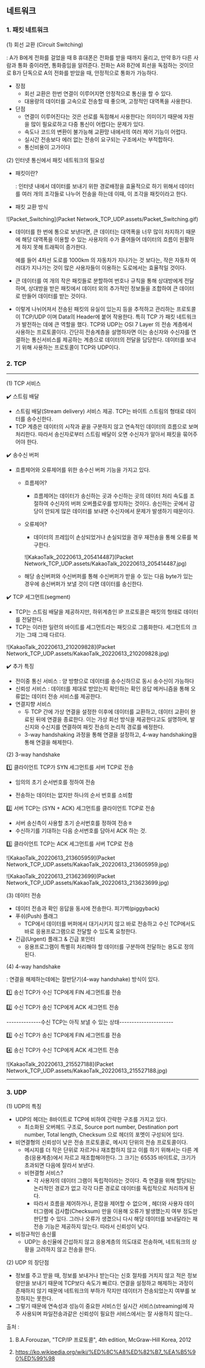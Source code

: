## 네트워크 



### 1. 패킷 네트워크



(1) 회선 교환 (Circuit Switching)

  : A가 B에게 전화를 걸었을 때 B 휴대폰은 전화를 받을 때까지 울리고, 만약 B가 다른 사람과 통화 중이라면, 통화중임을 알려준다. 전화는 A와 B간에 회선을 독점하는 것이므로 B가 단독으로 A의 전화를 받았을 때, 안정적으로 통화가 가능하다. 

- 장점
  - 회선 교환은 한번 연결이 이루어지면 안정적으로 통신을 할 수 있다. 
  - 대용량의 데이터를 고속으로 전송할 때 좋으며, 고정적인 대역폭을 사용한다.
- 단점
  - 연결이 이루어진다는 것은 선로를 독점해서 사용한다는 의미이기 때문에 자원을 많이 필요로하고 다중 통신이 어렵다는 문제가 있다. 
  - 속도나 코드의 변환이 불가능해 교환망 내에서의 여러 제어 기능이 어렵다. 
  - 실시간 전송보다 에러 없는 전송이 요구되는 구조에서는 부적합하다. 
  - 통신비용이 고가이다 



(2) 인터넷 통신에서 패킷 네트워크의 필요성

- 패킷이란?

  : 인터넷 내에서 데이터를 보내기 위한 경로배정을 효율적으로 하기 위해서 데이터를 여러 개의 조각들로 나누어 전송을 하는데 이때, 이 조각을 패킷이라고 한다. 



- 패킷 교환 방식

![Packet_Switching](Packet Network_TCP_UDP.assets/Packet_Switching.gif)



- 데이터를 한 번에 통으로 보낸다면, 큰 데이터는 대역폭을 너무 많이 차지하기 때문에 해당 대역폭을 이용할 수 있는 사용자의 수가 줄어들어 데이터의 흐름이 원활하게 하지 못해 트래픽이 증가한다.

   예를 들어 4차선 도로를 1000km 의 자동차가 지나가는 것 보다는, 작은 자동차 여러대가 지나가는 것이 많은 사용자들이 이용하는 도로에서는 효율적일 것이다. 

- 큰 데이터를 여 개의 작은 패킷들로 분할하여 번호나 규칙을 통해 상대방에게 전달하며, 상대방을 받은 패킷에서 데이터 외의 추가적인 정보들을 조합하여 큰 데이터로 만들어 데이터를 받는 것이다. 

- 이렇게 나뉘어져서 전송된 패킷의 유실이 있는지 등을 추적하고 관리하는 프로토콜이 TCP/UDP 이며 Data의 Header에 붙어 작용한다. 특히 TCP 가 패킷 네트워크가 발전하는 데에 큰 역할을 했다. TCP와 UDP는 OSI 7 Layer 의 전송 계층에서 사용하는 프로토콜이다.  간단히 전송계층을 설명하자면 이는 송신자와 수신자를 연결하는 통신서비스를 제공하는 계층으로 데이터의 전달을 담당한다. 데이터를 보내기 위해 사용하는 프로토콜이 TCP와 UDP이다. 



### 2. TCP

---------

(1) TCP 서비스

:heavy_check_mark: 스트림 배달

- 스트림 배달(Stream delivery) 서비스 제공. TCP는 바이트 스트림의 형태로 데이터를 송수신한다. 
- TCP 계층은 데이터의 시작과 끝을 구분하지 않고 연속적인 데이터의 흐름으로 보며 처리한다. 따라서 송신자로부터 스트림 배달이 오면 수신자가 알아서 패킷을 묶어주어야 한다. 

:heavy_check_mark: 송수신 버퍼

- 흐름제어와 오류제어를 위한 송수신 버퍼 기능을 가지고 있다. 

  - 흐름제어?

    - 흐름제어는 데이터가 송신하는 곳과 수신하는 곳의 데이터 처리 속도를 조절하여 수신자의 버퍼 오버플로우를 방지하는 것이다. 송신하는 곳에서 감당이 안되게 많은 데이터를 보내면 수신자에서 문제가 발생하기 때문이다. 

  - 오류제어?

    - 데이터의 프레임이 손상되었거나 손실되었을 경우 재전송을 통해 오류를 복구한다. 

    

    ![KakaoTalk_20220613_205414487](Packet Network_TCP_UDP.assets/KakaoTalk_20220613_205414487.jpg)

  - 해당 송신버퍼와 수신버퍼를 통해 수신버퍼가 받을 수 있는 다음 byte가 있는 경우에 송신버퍼가 보낼 것이 다면 데이터를 송신한다. 

:heavy_check_mark: TCP 세그먼트(segment)

- TCP는 스트림 배달을 제공하지만, 하위계층인 IP 프로토콜은 패킷의 형태로 데이터를 전달한다. 
- TCP는 이러한 일련의 바이트를 세그먼트라는 패킷으로 그룹화한다. 세그먼트의 크기는 그때 그때 다르다. 

![KakaoTalk_20220613_210209828](Packet Network_TCP_UDP.assets/KakaoTalk_20220613_210209828.jpg)



:heavy_check_mark: 추가 특징 

- 전이중 통신 서비스 : 양 방향으로 데이터를 송수신하므로 동시 송수신이 가능하다
- 신뢰성 서비스 : 데이터를 제대로 받았는지 확인하는 확인 응답 메커니즘을 통해 오류없는 데이터 전송 서비스를 제공한다.
- 연결지향 서비스
  - 두 TCP 간에 가상 연결을 설정한 이후에 데이터를 교환하고, 데이터 교환이 완료된 뒤에 연결을 종료한다. 이는 가상 회선 방식을 제공한다고도 설명하며, 발신지와 수신지를 연결하여 패킷 전송의 논리적 경로를 배정한다. 
  - 3-way handshaking 과정을 통해 연결을 설정하고, 4-way handshaking을 통해 연결을 해제한다.



(2) 3-way handshake

:one: 클라이언트 TCP가 SYN 세그먼트를 서버 TCP로 전송

- 임의의 초기 순서번호를 정하여 전송

- 전송하는 데이터는 없지만 하나의 순서 번호를 소비함

  

:two: 서버 TCP는 (SYN + ACK) 세그먼트를 클라이언트 TCP로 전송

- 서버 송신측이 사용할 초기 순서번호를 정하여 전송ㅎ
- 수신하기를 기대하는 다음 순서번호를 담아서 ACK 하는 것.

:three: 클라이언트 TCP는 ACK 세그먼트를 서버 TCP로 전송

![KakaoTalk_20220613_213605959](Packet Network_TCP_UDP.assets/KakaoTalk_20220613_213605959.jpg)

![KakaoTalk_20220613_213623699](Packet Network_TCP_UDP.assets/KakaoTalk_20220613_213623699.jpg)



(3) 데이터 전송

- 데이터 전송과 확인 응답을 동시에 전송한다. 피기백(piggyback)
- 푸쉬(Push) 플래그
  - TCP에서 데이터를 버퍼에서 대기시키지 않고 바로 전송하고 수신 TCP에서도 바로 응용프로그램으로 전달할 수 있도록 요청한다.
- 긴급(Urgent) 플래그 & 긴급 포인터
  - 응용프로그램이 특별히 처리해야 할 데이터를 구분하여 전달하는 용도로 정의된다. 



(4) 4-way handshake

: 연결을 해제하는데에는 절반닫기(4-way handshake) 방식이 있다. 

:one: 송신 TCP가 수신 TCP에게 FIN 세그먼트를 전송

:two: 수신 TCP가 송신 TCP에게 ACK 세그먼트 전송

--------------수신 TCP는 아직 보낼 수 있는 상태----------------------

:three: 수신 TCP가 송신 TCP에게 FIN 세그먼트를 전송

:four: 송신 TCP가 수신 TCP에게 ACK 세그먼트 전송

![KakaoTalk_20220613_215527188](Packet Network_TCP_UDP.assets/KakaoTalk_20220613_215527188.jpg)







-----

###  3. UDP

(1) UDP의 특징

- UDP의 헤더는 8바이트로 TCP에 비하여 간략한 구조를 가지고 있다.
  - 최소화된 오버헤드 구조로, Source port number, Destination port number, Total length, Checksum 으로 헤더의 포멧이 구성되어 있다. 
- 비연결형의 신뢰성이 낮은 전송 프로토콜로, 메시지 단위의 전송 프로토콜이다. 
  - 메시지를 더 작은 단위로 자르거나 재조합하지 않고 이를 하기 위해서는 다른 계층(응용계층)에서 자르고 재조합해야한다.  그 크기는 65535 바이트로, 크기가 초과되면 다음에 잘라서 보낸다. 
  - 비현결형 서비스?
    - 각 사용자의 데이터 그램이 독립적이라는 것이다. 즉 연결을 위해 할당되는 논리적인 경로가 없고 각각 다른 경로로 데이터를 독립적으로 처리하게 된다. 
    - 따라서 흐름을 제어하거나, 혼잡을 제어할 수 없으며 , 헤더와 사용자 데이터그램에 검사합(Checksum) 만을 이용해 오류가 발생했는지 여부 정도만 판단할 수 있다. 그러나 오류가 생겼으니 다시 해당 데이터를 보내달라는 재전송 기능은 제공하지 않는다. 따라서 신뢰성이 낮다.
- 비정규적인 송신률 
  - UDP는 송신율에 간섭하지 않고 응용계층의 의도대로 전송하며, 네트워크의 상황을 고려하지 않고 전송을 한다. 

(2) UDP 의 장단점

- 정보를 주고 받을 때, 정보를 보내거나 받는다는 신호 절차를 거치지 않고 적은 정보량만을 보내기 때문에  TCP보다 속도가 빠르다. 연결을 설정하고 해제하는 과정이 존재하지 않기 때문에 네트워크의 부하가 작지만 데이터가 전송되었는지 여부를 보장하지는 못한다. 
- 그렇기 때문에 연속성과 성능이 중요한 서비스인 실시간 서비스(streaming)에 자주 사용되며 파일전송과같은 신뢰성이 필요한 서비스에서는 잘 사용하지 않는다.. 









출처 :

1. B.A.Forouzan, "TCP/IP 프로토콜", 4th edition, McGraw-Hill Korea, 2012

2. https://ko.wikipedia.org/wiki/%ED%8C%A8%ED%82%B7_%EA%B5%90%ED%99%98